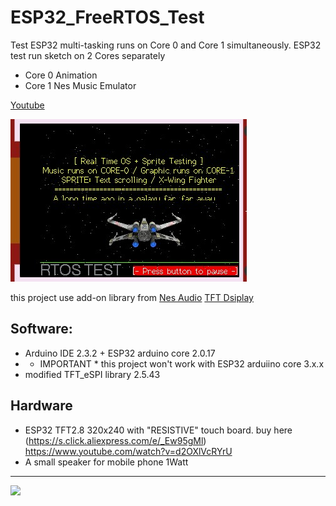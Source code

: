 # ESP32_FreeRTOS_Test
Test ESP32 multi-tasking runs on Core 0 and Core 1 simultaneously.
ESP32 test run sketch on 2 Cores separately
- Core 0 Animation
- Core 1 Nes Music Emulator
  
[Youtube](https://youtu.be/w-QqZ7T1ar8)

![Image](rtos.jpg)

this project use add-on library from
[Nes Audio](https://github.com/connornishijima/Cartridge)
[TFT Dsiplay](https://github.com/Bodmer/TFT_eSPI)

## Software:
- Arduino IDE 2.3.2 + ESP32 arduino core 2.0.17
- * IMPORTANT * this project won't work with ESP32 arduiino core 3.x.x
- modified TFT_eSPI library 2.5.43
  
## Hardware
- ESP32 TFT2.8 320x240 with "RESISTIVE" touch board.
  buy here (https://s.click.aliexpress.com/e/_Ew95gMl)
 https://www.youtube.com/watch?v=d2OXlVcRYrU
- A small speaker for mobile phone 1Watt

------------------------------------
<a href="https://www.buymeacoffee.com/vaandcob"><img src="https://img.buymeacoffee.com/button-api/?text=Buy me a coffee&emoji=☕&slug=vaandcob&button_colour=FFDD00&font_colour=000000&font_family=Cookie&outline_colour=000000&coffee_colour=ffffff" /></a>
